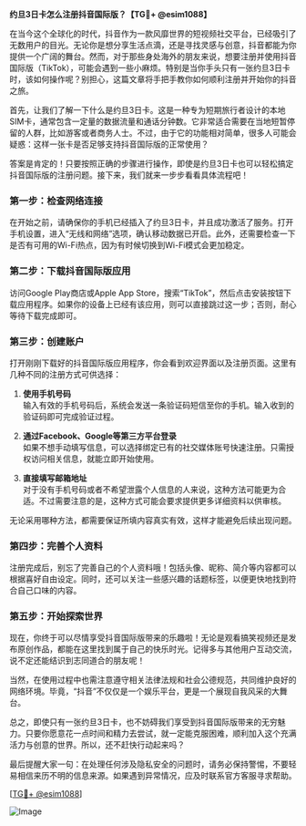 **约旦3日卡怎么注册抖音国际版？【TG💪+ @esim1088】**

在当今这个全球化的时代，抖音作为一款风靡世界的短视频社交平台，已经吸引了无数用户的目光。无论你是想分享生活点滴，还是寻找灵感与创意，抖音都能为你提供一个广阔的舞台。然而，对于那些身处海外的朋友来说，想要注册并使用抖音国际版（TikTok），可能会遇到一些小麻烦。特别是当你手头只有一张约旦3日卡时，该如何操作呢？别担心，这篇文章将手把手教你如何顺利注册并开始你的抖音之旅。

首先，让我们了解一下什么是约旦3日卡。这是一种专为短期旅行者设计的本地SIM卡，通常包含一定量的数据流量和通话分钟数。它非常适合需要在当地短暂停留的人群，比如游客或者商务人士。不过，由于它的功能相对简单，很多人可能会疑惑：这样一张卡是否足够支持抖音国际版的正常使用？

答案是肯定的！只要按照正确的步骤进行操作，即使是约旦3日卡也可以轻松搞定抖音国际版的注册问题。接下来，我们就来一步步看看具体流程吧！

### 第一步：检查网络连接

在开始之前，请确保你的手机已经插入了约旦3日卡，并且成功激活了服务。打开手机设置，进入“无线和网络”选项，确认移动数据已开启。此外，还需要检查一下是否有可用的Wi-Fi热点，因为有时候切换到Wi-Fi模式会更加稳定。

### 第二步：下载抖音国际版应用

访问Google Play商店或Apple App Store，搜索“TikTok”，然后点击安装按钮下载应用程序。如果你的设备上已经有该应用，则可以直接跳过这一步；否则，耐心等待下载完成即可。

### 第三步：创建账户

打开刚刚下载好的抖音国际版应用程序，你会看到欢迎界面以及注册页面。这里有几种不同的注册方式可供选择：

1. **使用手机号码**  
   输入有效的手机号码后，系统会发送一条验证码短信至你的手机。输入收到的验证码即可完成验证过程。

2. **通过Facebook、Google等第三方平台登录**  
   如果不想手动填写信息，可以选择绑定已有的社交媒体账号快速注册。只需授权访问相关信息，就能立即开始使用。

3. **直接填写邮箱地址**  
   对于没有手机号码或者不希望泄露个人信息的人来说，这种方法可能更为合适。不过需要注意的是，这种方式可能会要求提供更多详细资料以供审核。

无论采用哪种方法，都需要保证所填内容真实有效，这样才能避免后续出现问题。

### 第四步：完善个人资料

注册完成后，别忘了完善自己的个人资料哦！包括头像、昵称、简介等内容都可以根据喜好自由设定。同时，还可以关注一些感兴趣的话题标签，以便更快地找到符合自己口味的内容。

### 第五步：开始探索世界

现在，你终于可以尽情享受抖音国际版带来的乐趣啦！无论是观看搞笑视频还是发布原创作品，都能在这里找到属于自己的快乐时光。记得多与其他用户互动交流，说不定还能结识到志同道合的朋友呢！

当然，在使用过程中也需注意遵守相关法律法规和社会公德规范，共同维护良好的网络环境。毕竟，“抖音”不仅仅是一个娱乐平台，更是一个展现自我风采的大舞台。

总之，即使只有一张约旦3日卡，也不妨碍我们享受到抖音国际版带来的无穷魅力。只要你愿意花一点时间和精力去尝试，就一定能克服困难，顺利加入这个充满活力与创意的世界。所以，还不赶快行动起来吗？

最后提醒大家一句：在处理任何涉及隐私安全的问题时，请务必保持警惕，不要轻易相信来历不明的信息来源。如果遇到异常情况，应及时联系官方客服寻求帮助。

[[TG💪+ @esim1088](https://t.me/s/esim1088)] 

![Image](https://i.postimg.cc/4NQfJmqS/Snipaste-2025-05-13-00-14-12.png)